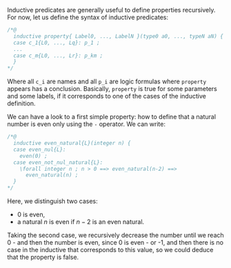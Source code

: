 Inductive predicates are generally useful to define properties
recursively. For now, let us define the syntax of inductive predicates:

```c
/*@
  inductive property{ Label0, ..., LabelN }(type0 a0, ..., typeN aN) {
  case c_1{L0, ..., Lq}: p_1 ;
  ...
  case c_m{L0, ..., Lr}: p_km ;
  }
*/
```

Where all `c_i` are names and all `p_i` are logic formulas where
`property` appears has a conclusion. Basically, `property` is true for
some parameters and some labels, if it corresponds to one of the cases
of the inductive definition.

We can have a look to a first simple property: how to define that a
natural number is even only using the `-` operator. We can write:

```c
/*@
  inductive even_natural{L}(integer n) {
  case even_nul{L}:
    even(0) ;
  case even_not_nul_natural{L}:
    \forall integer n ; n > 0 ==> even_natural(n-2) ==>
      even_natural(n) ;
  }
*/
```

Here, we distinguish two cases:

- 0 is even,
- a natural $n$ is even if $n-2$ is an even natural.

Taking the second case, we recursively decrease the number until we reach
0 - and then the number is even, since 0 is even - or -1, and then there
is no case in the inductive that corresponds to this value, so we could
deduce that the property is false.

